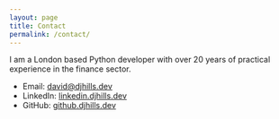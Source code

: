 ```yaml
---
layout: page
title: Contact
permalink: /contact/
---
```


I am a London based Python developer with over 20 years of practical experience in the finance sector.  

- Email: [david@djhills.dev](mailto:david@djhills.dev)
- LinkedIn: [linkedin.djhills.dev](https://linkedin.djhills.dev)
- GitHub: [github.djhills.dev](https://github.djhills.dev)

